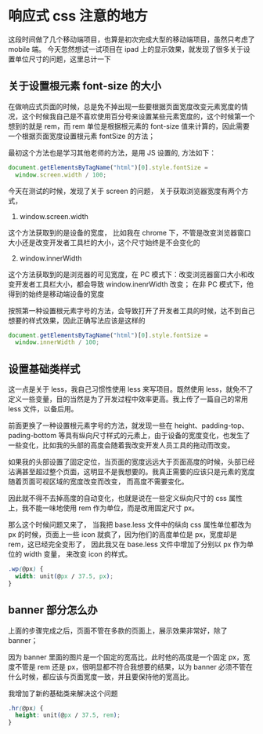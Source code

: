# 响应式 css 注意的地方

这段时间做了几个移动端项目，也算是初次完成大型的移动端项目，虽然只考虑了 mobile 端。 今天忽然想试一试项目在 ipad 上的显示效果，就发现了很多关于设置单位尺寸的问题，这里总计一下

## 关于设置根元素 font-size 的大小

在做响应式页面的时候，总是免不掉出现一些要根据页面宽度改变元素宽度的情况，这个时候我自己是不喜欢使用百分号来设置某些元素宽度的，这个时候第一个想到的就是 rem，而 rem 单位是根据根元素的 font-size 值来计算的，因此需要一个根据页面宽度设置根元素 fontSize 的方法；

最初这个方法也是学习其他老师的方法，是用 JS 设置的, 方法如下：

```js
document.getElementsByTagName("html")[0].style.fontSize =
  window.screen.width / 100;
```

今天在测试的时候，发现了关于 screen 的问题， 关于获取浏览器宽度有两个方式，

1.  window.screen.width

这个方法获取到的是设备的宽度， 比如我在 chrome 下，不管是改变浏览器窗口大小还是改变开发者工具栏的大小，这个尺寸始终是不会变化的

2.  window.innerWidth

这个方法获取到的是浏览器的可见宽度，在 PC 模式下：改变浏览器窗口大小和改变开发者工具栏大小，都会导致 window.inenrWidth 改变； 在非 PC 模式下，他得到的始终是移动端设备的宽度

按照第一种设置根元素字号的方法，会导致打开了开发者工具的时候，达不到自己想要的样式效果，因此正确写法应该是这样的

```js
document.getElementsByTagName("html")[0].style.fontSize =
  window.innerWidth / 100;
```

## 设置基础类样式

这一点是关于 less，我自己习惯性使用 less 来写项目。既然使用 less，就免不了定义一些变量，目的当然是为了开发过程中效率更高。我上传了一篇自己的常用 less 文件，以备后用。

前面更换了一种设置根元素字号的方法，就发现一些在 height、padding-top、pading-bottom 等具有纵向尺寸样式的元素上，由于设备的宽度变化，也发生了一些变化，比如我的头部的高度会随着我改变开发人员工具的拖动而改变。

如果我的头部设置了固定定位，当页面的宽度远远大于页面高度的时候，头部已经沾满甚至超过整个页面，这明显不是我想要的。我真正需要的应该只是元素的宽度随着页面可视区域的宽度改变而改变， 而高度不需要变化。

因此就不得不去掉高度的自动变化，也就是说在一些定义纵向尺寸的 css 属性上，我不能一味地使用 rem 作为单位，而是改用固定尺寸 px。

那么这个时候问题又来了， 当我把 base.less 文件中的纵向 css 属性单位都改为 px 的时候，页面上一些 icon 就疯了，因为他们的高度单位是 px，宽度却是 rem，这已经完全变形了， 因此我又在 base.less 文件中增加了分别以 px 作为单位的 width 变量， 来改变 icon 的样式。

```css
.wp(@px) {
  width: unit(@px / 37.5, px);
}
```

## banner 部分怎么办

上面的步骤完成之后，页面不管在多款的页面上，展示效果非常好，除了 banner；

因为 banner 里面的图片是一个固定的宽高比，此时他的高度是一个固定 px，宽度不管是 rem 还是 px，很明显都不符合我想要的结果，以为 banner 必须不管在什么时候，都应该与页面宽度一致，并且要保持他的宽高比。

我增加了新的基础类来解决这个问题

```css
.hr(@px) {
  height: unit(@px / 37.5, rem);
}
```
